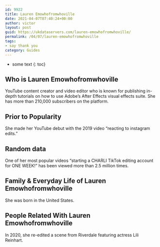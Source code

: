 ```yaml
---
id: 9922
title: Lauren Emowhofromwhoville
date: 2021-04-07T07:40:24+00:00
author: victor
layout: post
guid: https://ukdataservers.com/lauren-emowhofromwhoville/
permalink: /04/07/lauren-emowhofromwhoville
tags:
- say thank you
category: Guides
---
```


* some text
{: toc}


## Who is Lauren Emowhofromwhoville



YouTube content creator and video editor who is known for publishing in-depth tutorials on how to use Adobe&#8217;s After Effects visual effects suite. She has more than 210,000 subscribers on the platform.

                
                
                
## Prior to Popularity



She made her YouTube debut with the 2019 video &#8220;reacting to instagram edits.&#8221;

                
                
                
## Random data



One of her most popular videos &#8220;starting a CHARLI TikTok editing account for ONE WEEK!&#8221; has been viewed more than 2.5 million times.

                
                
                
## Family & Everyday Life of Lauren Emowhofromwhoville



She was born in the United States.

                
                
                
## People Related With Lauren Emowhofromwhoville



In 2020, she re-edited a scene from Riverdale featuring actress Lili Reinhart. 

                
              
            
          
          
          
